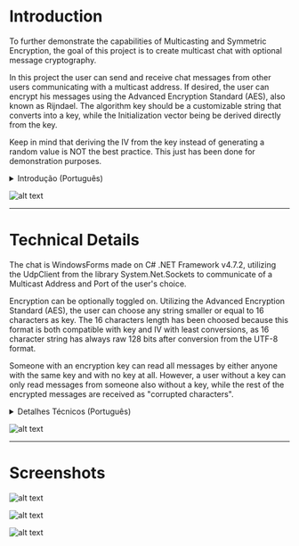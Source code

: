 # Introduction
To further demonstrate the capabilities of Multicasting and Symmetric Encryption, the goal of this project is to create multicast chat with optional message cryptography. 

In this project the user can send and receive chat messages from other users communicating with a multicast address.  If desired, the user can encrypt his messages using the Advanced Encryption Standard (AES), also known as Rijndael. The algorithm key should be a customizable string that converts into a key, while the Initialization vector being be derived directly from the key.

Keep in mind that deriving the IV from the key instead of generating a random value is NOT the best practice. This just has been done for demonstration purposes. 

<details>
<summary>Introdução (Português)</summary>
  
Para demonstrar mais além as capacidades do Multicasting e Criptografia Simétrica, o objetivo deste projeto é criar um chat multicast com criptografia opcional de mensagens.

Neste projeto usuário pode mandar e receber mensage para outros usuário se comunicando com o endereço multicast. Se desejado, o usuário pode criptografar sua mensagem usando  Advanced Encryption Standard (AES), também conhecido como Rijndael. A chave do algoritmo deve ser uma string customizada que é convertida em uma chave, com o Vetor de Inicialização sendo derivado diretamente da chave.

Tenha em mente que derivar o IV da chave ao invés de gerar um valor aleatório NÂO é a melhor prática. Isso só foi feito para fins de demonstração.
</details>


![alt text](https://raw.githubusercontent.com/pedro-ca/Multicast-chat/main/MulticastChat/Images/ChatInitialState.JPG)

---

# Technical Details
The chat is WindowsForms made on C# .NET Framework v4.7.2, utilizing the UdpClient from the library System.Net.Sockets to communicate of a Multicast Address and Port of the user's choice.

Encryption can be optionally toggled on. Utilizing the Advanced Encryption Standard (AES), the user can choose any string smaller or equal to 16 characters as key. The 16 characters length has been choosed because this format is both compatible with key and IV with least conversions, as 16 character string has always raw 128 bits after conversion from the UTF-8 format. 

Someone with an encryption key can read all messages by either anyone with the same key and with no key at all. However, a user without a key can only read messages from someone also without a key, while the rest of the encrypted messages are received as "corrupted characters". 


<details>
<summary>Detalhes Técnicos (Português)</summary>
  
O chat é um WindowsForms feito em C# .NET Framework v4.7.2, utilizando o UdpClient da library System.Net.Sockets para se comunicar com o Endereço Multicast e Porta da escolha do usuário. 

Criptografica pode ser opcionalmente ligada. Utilizando Advanced Encryption Standard (AES), o usuário pode escolher qualquer string menor ou igual a 16 caracteres como chave. O comprimento de 16 caracteres foi escolhido pois esse formato é compativel com chave e IV com menos conversões, porque 16 strings de 16 caracteres possuem sempre 128 bits brutos depois da conversão vinda do formato UTF-8.

Alguém com a chave de criptografia pode ler todas as mensagems com tanto qualquer um com a mesma chave como alguém sem nenhuma chave. Porém, um usário sem nenhuma chave pode somente ler mensagens de alguém também sem chave, enquanto o resto das mensagens criptografadas são recebidas como caracteres corrompidos.
</details>

![alt text](https://raw.githubusercontent.com/pedro-ca/Multicast-chat/main/MulticastChat/Images/rijandel.png)

---

# Screenshots

![alt text](https://raw.githubusercontent.com/pedro-ca/Multicast-chat/main/MulticastChat/Images/ChatNoCrypto.JPG)


![alt text](https://github.com/pedro-ca/Multicast-chat/blob/main/MulticastChat/Images/ChatWithCrypto1.JPG)


![alt text](https://github.com/pedro-ca/Multicast-chat/blob/main/MulticastChat/Images/ChatWithCrypto2.JPG)


